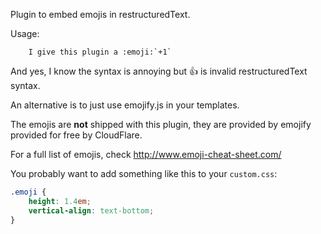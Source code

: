 Plugin to embed emojis in restructuredText.

Usage:

```
    I give this plugin a :emoji:`+1`
```

And yes, I know the syntax is annoying but :+1: is invalid restructuredText syntax.

An alternative is to just use emojify.js in your templates.

The emojis are **not** shipped with this plugin, they are provided by emojify
provided for free by CloudFlare.

For a full list of emojis, check http://www.emoji-cheat-sheet.com/

You probably want to add something like this to your ``custom.css``:

```css
.emoji {
    height: 1.4em;
    vertical-align: text-bottom;
}
```

